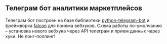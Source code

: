 ## Телеграм бот аналитики маркетплейсов

Телеграм бот построен на базе библиотеки [python-telegram-bot](https://github.com/python-telegram-bot/python-telegram-bot) и  фреймворка [falcon](https://falconframework.org) для приема вебхуков. Схема работы по-умолчанию – установка нового вебхука через API телеграм и прием данных через хуки. Не лонг-поллинг!

